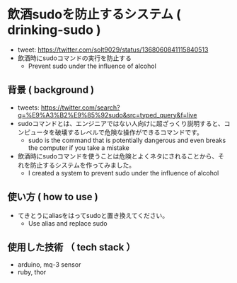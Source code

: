 # 飲酒sudoを防止するシステム ( drinking-sudo )
- tweet: https://twitter.com/solt9029/status/1368060841115840513
- 飲酒時にsudoコマンドの実行を防止する 
  - Prevent sudo under the influence of alcohol

## 背景 ( background )
- tweets: https://twitter.com/search?q=%E9%A3%B2%E9%85%92sudo&src=typed_query&f=live
- sudoコマンドとは、エンジニアではない人向けに超ざっくり説明すると、コンピュータを破壊するレベルで危険な操作ができるコマンドです。
  - sudo is the command that is potentially dangerous and even breaks the computer if you take a mistake
- 飲酒時にsudoコマンドを使うことは危険とよくネタにされることから、それを防止するシステムを作ってみました。
  - I created a system to prevent sudo under the influence of alcohol

## 使い方 ( how to use )
- てきとうにaliasをはってsudoと置き換えてください。
  - Use alias and replace sudo

## 使用した技術 （ tech stack ）
- arduino, mq-3 sensor
- ruby, thor
